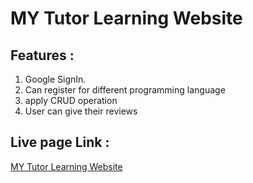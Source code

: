 # MY Tutor Learning Website
## Features :
1. Google SignIn.
2. Can register for different programming language
3. apply CRUD operation
4. User can give their reviews
## Live page Link :
[MY Tutor Learning Website ](https://your-tutor-c52de.web.app/)